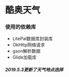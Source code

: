 # 酷奥天气
<h3>使用的依赖库</h3>
<ul>
  <li> LitePal数据库封装库</li>
   <li> OkHttp网络请求</li>
   <li> gson解析数据</li>
   <li> Glide加载库</li>

</ul>


<h5>2019.5.3更新了天气地点选择</h5>
